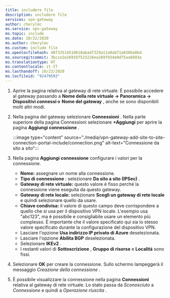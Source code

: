 ```yaml
---
title: includere file
description: includere file
services: vpn-gateway
author: cherylmc
ms.service: vpn-gateway
ms.topic: include
ms.date: 10/22/2020
ms.author: cherylmc
ms.custom: include file
ms.openlocfilehash: 48f33514510618abadf329a11a9ab71a020be0bd
ms.sourcegitcommit: 3bcce2e26935f523226ea269f034e0d75aa6693a
ms.translationtype: HT
ms.contentlocale: it-IT
ms.lasthandoff: 10/23/2020
ms.locfileid: "92479593"
---
```

1. Aprire la pagina relativa al gateway di rete virtuale. È possibile accedere al gateway passando a **Nome della rete virtuale -> Panoramica -> Dispositivi connessi-> Nome del gateway** , anche se sono disponibili molti altri modi.
1. Nella pagina del gateway selezionare **Connessioni** . Nella parte superiore della pagina Connessioni selezionare **+Aggiungi** per aprire la pagina **Aggiungi connessione** .

   :::image type="content" source="./media/vpn-gateway-add-site-to-site-connection-portal-include/connection.png" alt-text="Connessione da sito a sito":::
1. Nella pagina **Aggiungi connessione** configurare i valori per la connessione.

   * **Nome:** assegnare un nome alla connessione.
   * **Tipo di connessione** : selezionare **Da sito a sito (IPSec)** .
   * **Gateway di rete virtuale:** questo valore è fisso perché la connessione viene eseguita da questo gateway.
   * **Gateway di rete locale:** selezionare **Scegli un gateway di rete locale** e quindi selezionare quello da usare.
   * **Chiave condivisa:** il valore di questo campo deve corrispondere a quello che si usa per il dispositivo VPN locale. L'esempio usa "abc123", ma è possibile e consigliabile usare un elemento più complesso. È importante che il valore specificato qui sia lo stesso valore specificato durante la configurazione del dispositivo VPN.
   * Lasciare l'opzione **Usa indirizzo IP privato di Azure** deselezionata.
   * Lasciare l'opzione **Abilita BGP** deselezionata.
   * Selezionare **IKEv2** .
   * I restanti valori di **Sottoscrizione** , **Gruppo di risorse** e **Località** sono fissi.

1. Selezionare **OK** per creare la connessione. Sullo schermo lampeggerà il messaggio *Creazione della connessione* .
1. È possibile visualizzare la connessione nella pagina **Connessioni** relativa al gateway di rete virtuale. Lo stato passa da *Sconosciuto* a *Connessione* e quindi a *Operazione riuscita* .
